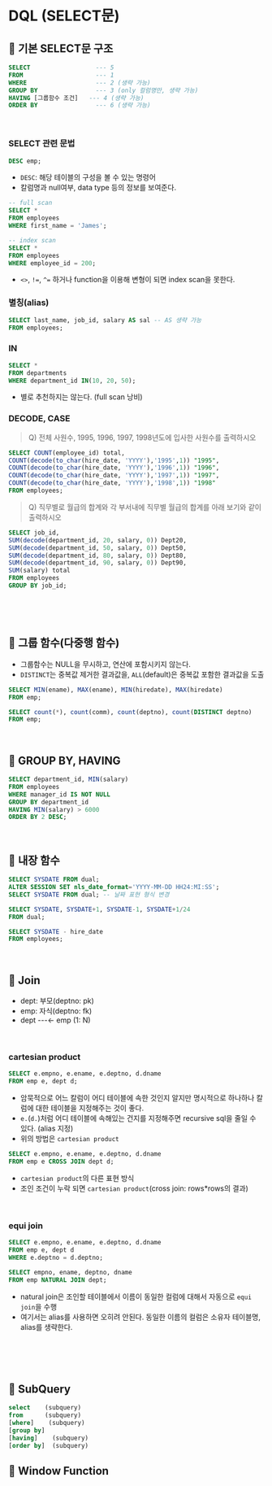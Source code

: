 # DQL (SELECT문)

## 🔖 기본 SELECT문 구조

```sql
SELECT                  --- 5
FROM                    --- 1
WHERE                   --- 2 (생략 가능)
GROUP BY                --- 3 (only 컬럼명만, 생략 가능)
HAVING [그룹함수 조건]   --- 4 (생략 가능)
ORDER BY                --- 6 (생략 가능)
```

<br>

### SELECT 관련 문법

```sql
DESC emp;
```
- `DESC`: 해당 테이블의 구성을 볼 수 있는 명령어
- 칼럼명과 null여부, data type 등의 정보를 보여준다.

```sql
-- full scan
SELECT *
FROM employees
WHERE first_name = 'James';

-- index scan
SELECT *
FROM employees
WHERE employee_id = 200;
```
- `<>`, `!=`, `^=` 하거나 function을 이용해 변형이 되면 index scan을 못한다.

### 별칭(alias)

```sql
SELECT last_name, job_id, salary AS sal -- AS 생략 가능
FROM employees;
```

### IN
```sql
SELECT * 
FROM departments
WHERE department_id IN(10, 20, 50);
```
- 별로 추천하지는 않는다. (full scan 낭비)

### DECODE, CASE

> Q) 전체 사원수, 1995, 1996, 1997, 1998년도에 입사한 사원수를 출력하시오
```sql
SELECT COUNT(employee_id) total,
COUNT(decode(to_char(hire_date, 'YYYY'),'1995',1)) "1995",
COUNT(decode(to_char(hire_date, 'YYYY'),'1996',1)) "1996",
COUNT(decode(to_char(hire_date, 'YYYY'),'1997',1)) "1997",
COUNT(decode(to_char(hire_date, 'YYYY'),'1998',1)) "1998"
FROM employees;
```

> Q) 직무별로 월급의 합계와 각 부서내에 직무별 월급의 합계를 아래 보기와 같이 출력하시오

```sql
SELECT job_id, 
SUM(decode(department_id, 20, salary, 0)) Dept20,
SUM(decode(department_id, 50, salary, 0)) Dept50,
SUM(decode(department_id, 80, salary, 0)) Dept80,
SUM(decode(department_id, 90, salary, 0)) Dept90,
SUM(salary) total
FROM employees
GROUP BY job_id;
```

```sql

```

```sql

```

<br>

## 🔖 그룹 함수(다중행 함수)

- 그룹함수는 NULL을 무시하고, 연산에 포함시키지 않는다.
- `DISTINCT`는 중복값 제거한 결과값을, `ALL`(default)은 중복값 포함한 결과값을 도출

```sql
SELECT MIN(ename), MAX(ename), MIN(hiredate), MAX(hiredate)
FROM emp;
```

```sql
SELECT count(*), count(comm), count(deptno), count(DISTINCT deptno)
FROM emp;
```

<br>

## 🔖 GROUP BY, HAVING

```sql
SELECT department_id, MIN(salary)
FROM employees
WHERE manager_id IS NOT NULL
GROUP BY department_id
HAVING MIN(salary) > 6000
ORDER BY 2 DESC;
```

<br>

## 🔖 내장 함수

```sql
SELECT SYSDATE FROM dual;
ALTER SESSION SET nls_date_format='YYYY-MM-DD HH24:MI:SS';
SELECT SYSDATE FROM dual; -- 날짜 표현 형식 변경

SELECT SYSDATE, SYSDATE+1, SYSDATE-1, SYSDATE+1/24
FROM dual;

SELECT SYSDATE - hire_date
FROM employees;
```

<br>

## 🔖 Join

- dept: 부모(deptno: pk)
- emp: 자식(deptno: fk)
- dept ---<- emp (1: N)

<br>

### cartesian product

```sql
SELECT e.empno, e.ename, e.deptno, d.dname
FROM emp e, dept d;
```
- 암묵적으로 어느 칼럼이 어디 테이블에 속한 것인지 알지만 명시적으로 하나하나 칼럼에 대한 테이블을 지정해주는 것이 좋다.
- `e.`(`d.`)처럼 어디 테이블에 속해있는 건지를 지정해주면 recursive sql을 줄일 수 있다. (alias 지정)
- 위의 방법은 `cartesian product`

```sql
SELECT e.empno, e.ename, e.deptno, d.dname
FROM emp e CROSS JOIN dept d;
```
- `cartesian product`의 다른 표현 방식
- 조인 조건이 누락 되면 `cartesian product`(cross join: rows*rows의 결과)

<br>

### equi join
```sql
SELECT e.empno, e.ename, e.deptno, d.dname
FROM emp e, dept d
WHERE e.deptno = d.deptno;
```

```sql
SELECT empno, ename, deptno, dname
FROM emp NATURAL JOIN dept;
```
- natural join은 조인할 테이블에서 이름이 동일한 컬럼에 대해서 자동으로 `equi join`을 수행
- 여기서는 alias를 사용하면 오히려 안된다. 동일한 이름의 컬럼은 소유자 테이블명, alias를 생략한다.

<br>

### 

<br>

## 🔖 SubQuery

```sql
select    (subquery)
from      (subquery)
[where]    (subquery)
[group by]  
[having]    (subquery)
[order by]  (subquery)
```

## 🔖 Window Function



